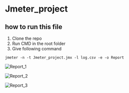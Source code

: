 # Jmeter_project
## how to run this file

1. Clone the repo
2. Run CMD in the root folder
3. Give following command

```
jmeter -n -t Jmeter_project.jmx -l log.csv -e -o Report

```
![Report_1](https://user-images.githubusercontent.com/96298183/147379700-8c310959-5330-4e46-952a-2d70bc73ce7c.PNG)

![Report_2](https://user-images.githubusercontent.com/96298183/147379726-27addf55-4360-429b-93c2-630bd1fde337.PNG)

![Report_3](https://user-images.githubusercontent.com/96298183/147379744-2aad6143-9335-412b-87e0-7a2e8f0d4d38.PNG)
